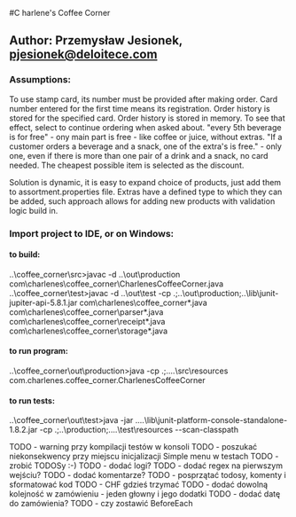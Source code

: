 #C harlene's Coffee Corner
## Author: Przemysław Jesionek, pjesionek@deloitece.com

### Assumptions:
To use stamp card, its number must be provided after making order.
Card number entered for the first time means its registration.
Order history is stored for the specified card.
Order history is stored in memory. To see that effect, select to continue ordering when asked about.
"every 5th beverage is for free" - ony main part is free - like coffee or juice, without extras.
"If a customer orders a beverage and a snack, one of the extra's is free." - only one,
even if there is more than one pair of a drink and a snack, no card needed.
The cheapest possible item is selected as the discount.

Solution is dynamic, it is easy to expand choice of products, just add them to assortment.properties file.
Extras have a defined type to which they can be added,
such approach allows for adding new products with validation logic build in.

### Import project to IDE, or on Windows:
#### to build:
..\coffee_corner\src>javac -d ..\out\production com\charlenes\coffee_corner\CharlenesCoffeeCorner.java
..\coffee_corner\test>javac -d ..\out\test -cp .;..\out\production\;..\lib\junit-jupiter-api-5.8.1.jar com\charlenes\coffee_corner\*.java com\charlenes\coffee_corner\parser\*.java com\charlenes\coffee_corner\receipt\*.java com\charlenes\coffee_corner\storage\*.java

#### to run program:
..\coffee_corner\out\production>java -cp .;..\..\src\resources com.charlenes.coffee_corner.CharlenesCoffeeCorner

#### to run tests:
..\coffee_corner\out\test>java -jar ..\..\lib\junit-platform-console-standalone-1.8.2.jar -cp .;..\production;..\..\test\resources --scan-classpath


TODO - warning przy kompilacji testów w konsoli
TODO - poszukać niekonsekwency przy miejscu inicjalizacji Simple menu w testach
TODO - zrobić TODOSy :-)
TODO - dodać logi?
TODO - dodać regex na pierwszym wejściu?
TODO - dodać komentarze?
TODO - posprzątać todosy, komenty i sformatować kod
TODO - CHF gdzieś trzymać
TODO - dodać dowolną kolejność w zamówieniu - jeden głowny i jego dodatki
TODO - dodać datę do zamówienia?
TODO - czy zostawić BeforeEach
